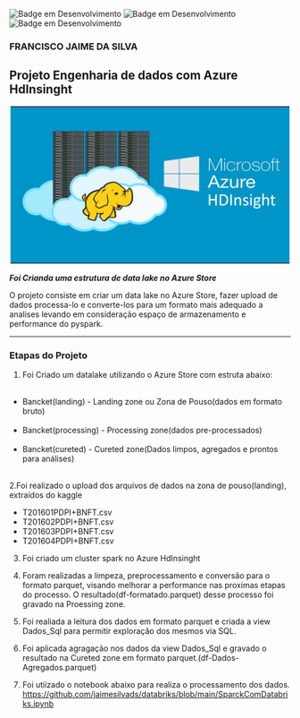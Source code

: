 ![Badge em Desenvolvimento](https://img.shields.io/badge/Azure_Store-DataLake-blue)
![Badge em Desenvolvimento](https://img.shields.io/badge/Azure_HdInsinght-Cluster_Spark-green)
![Badge em Desenvolvimento](https://img.shields.io/badge/Jupyter-Notebook-blue)
### FRANCISCO JAIME DA SILVA


## Projeto Engenharia de dados com Azure HdInsinght


<p align="center"><img src="./images/Hdinsight.jpg" width="500"></p>

__*Foi Crianda uma estrutura de data lake no Azure Store*__

O projeto consiste em criar um data lake no Azure Store, fazer upload de dados processa-lo e converte-los para um formato mais adequado a analises levando em consideração espaço de armazenamento e performance do pyspark. 

---

### Etapas do Projeto

1. Foi Criado um datalake  utilizando o Azure Store com estruta abaixo:

<ul>
  <li>Bancket(landing) - Landing zone ou Zona de Pouso(dados em formato bruto)</li>
  <li>Bancket(processing) - Processing zone(dados pre-processados)</li>
  <li>Bancket(cureted) - Cureted zone(Dados limpos, agregados e prontos para análises)</li>  
</ul> 
2.Foi realizado o upload dos arquivos de dados na zona de pouso(landing), extraídos do kaggle

<ul>
  <li>T201601PDPI+BNFT.csv</li>
  <li>T201602PDPI+BNFT.csv</li>
  <li>T201603PDPI+BNFT.csv</li>
  <li>T201604PDPI+BNFT.csv</li>   
</ul> 

3. Foi criado um cluster spark no Azure HdInsinght 

4. Foram realizadas a limpeza, preprocessamento e conversão para o formato parquet, visando melhorar a performance nas proximas etapas do processo. O resultado(df-formatado.parquet) desse processo foi gravado na Proessing zone.

5. Foi realiada a leitura dos dados em formato parquet e criada a view Dados_Sql para permitir exploração dos mesmos via SQL.

6. Foi aplicada agragação nos dados da view Dados_Sql e gravado o resultado na Cureted zone em formato parquet.(df-Dados-Agregados.parquet)

7. Foi utiizado o notebook abaixo para realiza o processamento dos dados.
<https://github.com/jaimesilvads/databriks/blob/main/SparckComDatabriks.ipynb>

